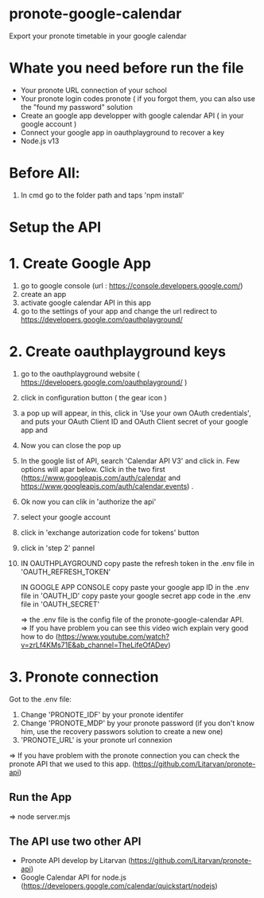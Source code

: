 # pronote-google-calendar
Export your pronote timetable in your google calendar 

# Whate you need before run the file

* Your pronote URL connection of your school 
* Your pronote login codes pronote ( if you forgot them, you can also use the "found my password" solution
* Create an google app developper with google calendar API ( in your google account )
* Connect your google app in oauthplayground to recover a key
* Node.js v13

# Before All:

1. In cmd go to the folder path and taps 'npm install'

# Setup the API


# 1. Create Google App

1. go to google console (url : https://console.developers.google.com/)
2. create an app 
3. activate google calendar API in this app
4. go to the settings of your app and change the url redirect to https://developers.google.com/oauthplayground/ 

# 2. Create oauthplayground keys

1. go to the oauthplayground website ( https://developers.google.com/oauthplayground/ )
2. click in configuration button ( the gear icon )
3. a pop up will appear, in this, click in 'Use your own OAuth credentials', and puts your OAuth Client ID and OAuth Client secret of your google app and 
4. Now you can close the pop up
5. In the google list of API, search 'Calendar API V3' and click in. Few options will apar below. Click in the two first (https://www.googleapis.com/auth/calendar and https://www.googleapis.com/auth/calendar.events) .
6. Ok now you can clik in 'authorize the api'
7. select your google account
8. click in 'exchange autorization code for tokens' button
9. click in 'step 2' pannel
10. 
    IN OAUTHPLAYGROUND
    copy paste the refresh token in the .env file in 'OAUTH_REFRESH_TOKEN'
    
    IN GOOGLE APP CONSOLE
    copy paste your google app ID in the .env file in 'OAUTH_ID'
    copy paste your google secret app code in the .env file in 'OAUTH_SECRET'
    
    => the .env file is the config file of the pronote-google-calendar API.
    <br /> => If you have problem you can see this video wich explain very good how to do (https://www.youtube.com/watch?v=zrLf4KMs71E&ab_channel=TheLifeOfADev)
    
# 3. Pronote connection

Got to the .env file:

1. Change 'PRONOTE_IDF' by your pronote identifer
2. Change 'PRONOTE_MDP' by your pronote password (if you don't know him, use the recovery passwors solution to create a new one)
3. 'PRONOTE_URL' is your pronote url connexion

=> If you have problem with the pronote connection you can check the pronote API that we used to this app. (https://github.com/Litarvan/pronote-api)

## Run the App

=> node server.mjs

## The API use two other API

* Pronote API develop by Litarvan (https://github.com/Litarvan/pronote-api)
* Google Calendar API for node.js (https://developers.google.com/calendar/quickstart/nodejs)



